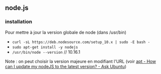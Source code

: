 ## node.js

### installation

Pour mettre à jour la version globale de node (dans /usr/bin)

- `curl -sL https://deb.nodesource.com/setup_10.x | sudo -E bash -`
- `sudo apt-get install -y nodejs`
- `/usr/bin/node --version` // 10.16.1

Note : on peut choisir la version majeure en modifiant l'URL (voir [apt - How can I update my nodeJS to the latest version? - Ask Ubuntu](https://askubuntu.com/questions/426750/how-can-i-update-my-nodejs-to-the-latest-version))
